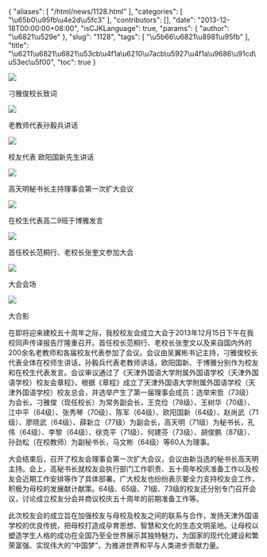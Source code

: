 {
    "aliases": [
        "/html/news/1128.html"
    ],
    "categories": [
        "\u65b0\u95fb\u4e2d\u5fc3"
    ],
    "contributors": [],
    "date": "2013-12-18T00:00:00+08:00",
    "isCJKLanguage": true,
    "params": {
        "author": "\u6821\u529e"
    },
    "slug": "1128",
    "tags": [
        "\u5b66\u6821\u8981\u95fb"
    ],
    "title": "\u6211\u6821\u6821\u53cb\u4f1a\u6210\u7acb\u5927\u4f1a\u9686\u91cd\u53ec\u5f00",
    "toc": true
}

![](https://cdn.tfls.online/mirror/full/8202afddbdcf27d0d275bcf869b96cc90443fe1e.jpg)




刁雅俊校长致词




![](https://cdn.tfls.online/mirror/full/415d44bc02e0303f2b7608d2e80cd1de1893ec87.jpg)




老教师代表孙毅兵讲话




![](https://cdn.tfls.online/mirror/full/4c3ba86afe3098e883e164f45d789cf3aa0545e6.jpg)




校友代表 欧阳国新先生讲话




![](https://cdn.tfls.online/mirror/full/30588d99381e5a193018401f678a9e5118a29d20.jpg)




高天明秘书长主持理事会第一次扩大会议




![](https://cdn.tfls.online/mirror/full/9922ea9e983411371715eeef6b4c1b5257585dd6.jpg)




在校生代表高二9班于博雅发言




![](https://cdn.tfls.online/mirror/full/245fef1aeefb48158e36c351348c890676e31602.jpg)




首任校长范桐行、老校长张奎文参加大会




![](https://cdn.tfls.online/mirror/full/176757dbd8087c3c964a72bf0613488db6404252.jpg)




大会会场




![](https://cdn.tfls.online/mirror/full/518e53eac7c7bee847a8a78ebbb2e3a11a2db23c.jpg)  






大合影




在即将迎来建校五十周年之际，我校校友会成立大会于2013年12月15日下午在我校同声传译报告厅隆重召开。首任校长范桐行、老校长张奎文以及来自国内外的200余名老教师和各届校友代表参加了会议。会议由吴翼彬书记主持，刁雅俊校长代表全体在校师生讲话，孙毅兵代表老教师讲话，欧阳国新、于博雅分别作为校友和在校生代表发言。会议审议通过了《天津外国语大学附属外国语学校（天津外国语学校）校友会章程》，根据《章程》成立了天津外国语大学附属外国语学校（天津外国语学校）校友总会，并选举产生了第一届理事会成员：选举宋哲（73级）为会长，刁雅俊（现任校长）为常务副会长，王克俭（78级）、王树华（70级）、江中平（64级）、张秀琴（70级）、陈军（64级）、欧阳国新（64级）、赵尚武（71级）、廖晓武（64级）、薛新立（77级）为副会长，高天明（71级）为秘书长，孔伟（64级）、李黎（64级）、徐克平（71级）、何建芬（73级）、胡俊鹏（87级）、孙劲松（在校教师）为副秘书长，马文彬（64级）等60人为理事。




大会结束后，召开了校友会理事会第一次扩大会议，会议由新当选的秘书长高天明主持。会上，高秘书长就校友会执行部门工作职责、五十周年校庆准备工作以及校友会近期工作安排等作了具体部署。广大校友也纷纷表示要全力支持校友会工作，积极为母校的发展献计献策。64级、65级、71级、73级的校友还分别专门召开会议，讨论成立校友分会并商议校庆五十周年的前期准备工作等。




此次校友会的成立旨在加强校友与母校及校友之间的联系与合作，发扬天津外国语学校的优良传统，把母校打造成孕育思想、智慧和文化的生态文明圣地。让母校以塑造学生人格的成功在全国乃至全世界展示其独特魅力，为国家的现代化建设和繁荣富强、实现伟大的“中国梦”，为推进世界和平与人类进步贡献力量。


